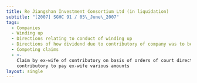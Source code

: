 ```yaml
---
title: Re Jiangshan Investment Consortium Ltd (in liquidation)
subtitle: "[2007] SGHC 91 / 05\_June\_2007"
tags:
  - Companies
  - Winding up
  - Directions relating to conduct of winding up
  - Directions of how dividend due to contributory of company was to be paid
  - Competing claims
  - >-
    Claim by ex-wife of contributory on basis of orders of court directing
    contributory to pay ex-wife various amounts
layout: single
---
```


